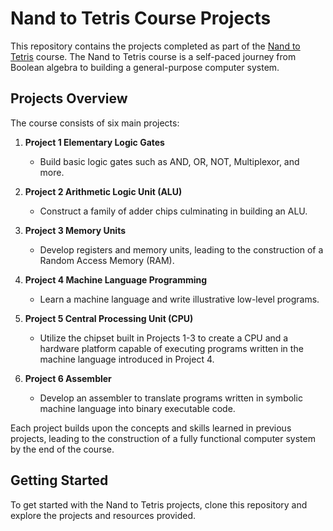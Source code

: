 # Nand to Tetris Course Projects

This repository contains the projects completed as part of the [Nand to Tetris](https://www.nand2tetris.org/) course. The Nand to Tetris course is a self-paced journey from Boolean algebra to building a general-purpose computer system.

## Projects Overview

The course consists of six main projects:

1. **Project 1 Elementary Logic Gates**
   - Build basic logic gates such as AND, OR, NOT, Multiplexor, and more.

2. **Project 2 Arithmetic Logic Unit (ALU)**
   - Construct a family of adder chips culminating in building an ALU.

3. **Project 3 Memory Units**
   - Develop registers and memory units, leading to the construction of a Random Access Memory (RAM).

4. **Project 4 Machine Language Programming**
   - Learn a machine language and write illustrative low-level programs.

5. **Project 5 Central Processing Unit (CPU)**
   - Utilize the chipset built in Projects 1-3 to create a CPU and a hardware platform capable of executing programs written in the machine language introduced in Project 4.

6. **Project 6 Assembler**
   - Develop an assembler to translate programs written in symbolic machine language into binary executable code.

Each project builds upon the concepts and skills learned in previous projects, leading to the construction of a fully functional computer system by the end of the course.

## Getting Started

To get started with the Nand to Tetris projects, clone this repository and explore the projects and resources provided.

